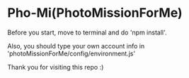 # Pho-Mi(PhotoMissionForMe)

Before you start, move to terminal and do 'npm install'.

Also, you should type your own account info in 'photoMissionForMe/config/environment.js'

Thank you for visiting this repo :)
